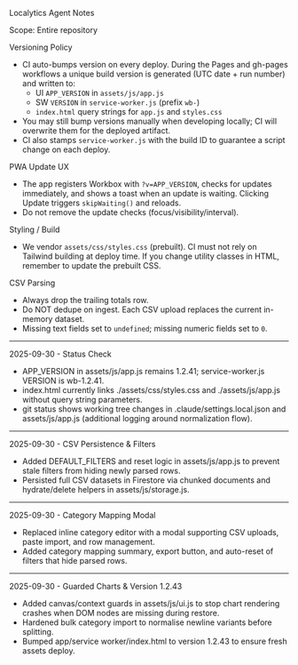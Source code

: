 Localytics Agent Notes

Scope: Entire repository

Versioning Policy
- CI auto-bumps version on every deploy. During the Pages and gh-pages workflows a unique build version is generated (UTC date + run number) and written to:
  - UI `APP_VERSION` in `assets/js/app.js`
  - SW `VERSION` in `service-worker.js` (prefix `wb-`)
  - `index.html` query strings for `app.js` and `styles.css`
- You may still bump versions manually when developing locally; CI will overwrite them for the deployed artifact.
- CI also stamps `service-worker.js` with the build ID to guarantee a script change on each deploy.

PWA Update UX
- The app registers Workbox with `?v=APP_VERSION`, checks for updates immediately, and shows a toast when an update is waiting. Clicking Update triggers `skipWaiting()` and reloads.
- Do not remove the update checks (focus/visibility/interval).

Styling / Build
- We vendor `assets/css/styles.css` (prebuilt). CI must not rely on Tailwind building at deploy time. If you change utility classes in HTML, remember to update the prebuilt CSS.

CSV Parsing
- Always drop the trailing totals row.
- Do NOT dedupe on ingest. Each CSV upload replaces the current in-memory dataset.
- Missing text fields set to `undefined`; missing numeric fields set to `0`.

---
2025-09-30 - Status Check
- APP_VERSION in assets/js/app.js remains 1.2.41; service-worker.js VERSION is wb-1.2.41.
- index.html currently links ./assets/css/styles.css and ./assets/js/app.js without query string parameters.
- git status shows working tree changes in .claude/settings.local.json and assets/js/app.js (additional logging around normalization flow).
---
2025-09-30 - CSV Persistence & Filters
- Added DEFAULT_FILTERS and reset logic in assets/js/app.js to prevent stale filters from hiding newly parsed rows.
- Persisted full CSV datasets in Firestore via chunked documents and hydrate/delete helpers in assets/js/storage.js.
---
2025-09-30 - Category Mapping Modal
- Replaced inline category editor with a modal supporting CSV uploads, paste import, and row management.
- Added category mapping summary, export button, and auto-reset of filters that hide parsed rows.
---
2025-09-30 - Guarded Charts & Version 1.2.43
- Added canvas/context guards in assets/js/ui.js to stop chart rendering crashes when DOM nodes are missing during restore.
- Hardened bulk category import to normalise newline variants before splitting.
- Bumped app/service worker/index.html to version 1.2.43 to ensure fresh assets deploy.
